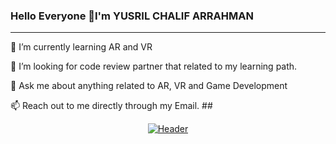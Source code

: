 ### Hello Everyone 👋I'm YUSRIL CHALIF ARRAHMAN
<hr>
<p>
 🌱 I’m currently learning AR and VR
 <p>
 🤔 I’m looking for code review partner that related to my learning path.
 <p>
 💬 Ask me about anything related to AR, VR and Game Development
  <p>
 📫 Reach out to me directly through my Email.
##
<p align="center">
  <a href="https://www.souvikbiswas.com"><img src="https://github.com/sbis04/sbis04/raw/master/images/header_no_shadow.png" alt="Header" /></a>
</p>
